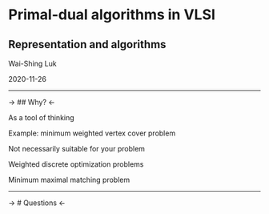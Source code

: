 # Primal-dual algorithms in VLSI

## Representation and algorithms

Wai-Shing Luk

2020-11-26

---

-> ## Why? <-

As a tool of thinking

Example: minimum weighted vertex cover problem

Not necessarily suitable for your problem

Weighted discrete optimization problems

Minimum maximal matching problem

---

-> # Questions <-
